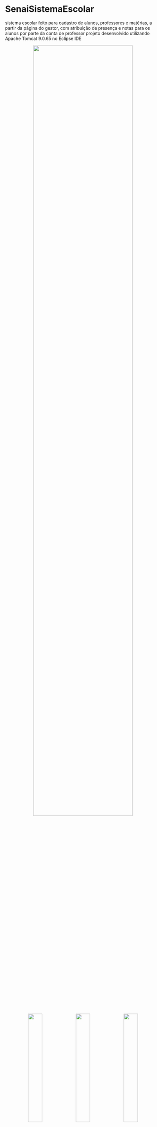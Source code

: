 # SenaiSistemaEscolar
sistema escolar feito para cadastro de alunos, professores e matérias, a partir da página do gestor, com atribuição de presença e notas para os alunos por parte da conta de professor
projeto desenvolvido utilizando Apache Tomcat 9.0.65 no Eclipse IDE

<div align="center">
  <img src="https://user-images.githubusercontent.com/100448388/227601093-8767847f-a7fa-4b77-aaa6-7b6341c92eba.png" width="80%">
<div>
<br>
<div align="center">
  <img src="https://user-images.githubusercontent.com/100448388/227601178-fb8935a2-5157-43de-af8b-76f2c651618c.png" width="30%">
  <img src="https://user-images.githubusercontent.com/100448388/227601619-f24e8fb8-23c3-4f69-9c17-ad190e2ddf7a.png" width="30%">
  <img src="https://user-images.githubusercontent.com/100448388/227601699-08566012-6bea-4425-8a0f-9fb48dcf6e70.png" width="30%">
<div>

<div aling="center">
  <p>A pagina do gestor dá acesso a home de gerenciamento geral, que permite o cadastro de: Matérias, Professores e Alunos, bem como a visualização dos dados cadastrados e a alteração de dados dos alunos</p>
  <img src="https://user-images.githubusercontent.com/100448388/236591490-ce088723-421b-4bbd-8dec-f970216afa4e.png">
</div>
  
<div align="center">
  <img src="https://user-images.githubusercontent.com/100448388/236592037-466b878c-767d-4db6-bf29-7a7744d49801.png" width="49%">
  <img src="https://user-images.githubusercontent.com/100448388/236592591-f28bf3a7-9ac5-42c9-a58d-cf0a86bbf345.png" width="49%">
</div>
  
<div align="center">
  <img src="https://user-images.githubusercontent.com/100448388/236592368-b59735d4-423c-4957-9e1d-d003a8f0bbb1.png" width="49%">
  <img src="https://user-images.githubusercontent.com/100448388/236592865-c20acb24-8ad4-4139-9314-c239d85a355a.png" width="49%">
</div>
  
<div align="center">
  <img src="https://user-images.githubusercontent.com/100448388/236592946-0ef73c9a-45ff-4303-920b-554b463833cb.png" width="49%">
  <img src="https://user-images.githubusercontent.com/100448388/236593515-af0ffaa2-f89c-4b4f-9bc9-c34ff6df2ff4.png" width="49%">
</div>
  
<div align="center">
  <img src="https://user-images.githubusercontent.com/100448388/236593100-41de4f6f-6434-4ef4-b395-62ca2e169faf.png" width="50%">
  <img src="https://user-images.githubusercontent.com/100448388/236593182-415c9234-128e-4ccf-a058-a392cf802530.png" width="50%">
</div>
